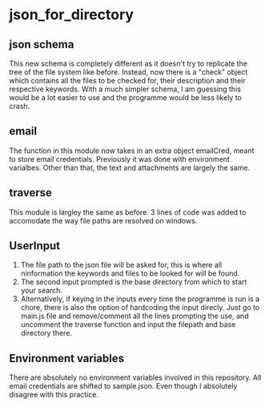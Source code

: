 # json_for_directory

## json schema
This new schema is completely different as it doesn't try to replicate the tree of the file system like before. Instead, now there is a "check" object which contains all the files to be checked for, their description and their respective keywords. With a much simpler schema, I am guessing this would be a lot easier to use and the programme would be less likely to crash. 

## email
The function in this module now takes in an extra object emailCred, meant to store email credentials. Previously it was done with environment varialbes. Other than that, the text and attachments are largely the same. 

## traverse
This module is largley the same as before. 3 lines of code was added to accomodate the way file paths are resolved on windows.

## UserInput
1. The file path to the json file will be asked for, this is where all ninformation the keywords and files to be looked for will be found. 
2. The second input prompted is the base directory from which to start your search.
3. Alternatively, if keying in the inputs every time the programme is run is a chore, there is also the option of hardcoding the input direcly. Just go to main.js file and remove/comment all the lines prompting the use, and uncomment the traverse function and input the filepath and base directory there.

## Environment variables
There are absolutely no environment variables involved in this repository. All email credentials are shifted to sample.json. Even though I absolutely disagree with this practice.
